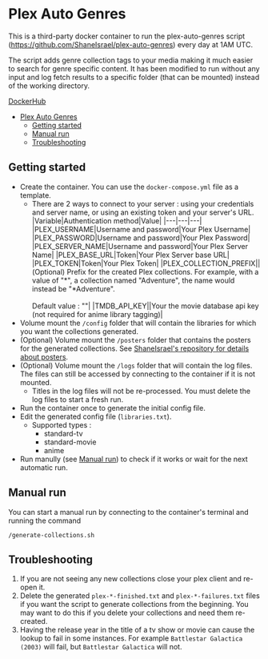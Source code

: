 # Plex Auto Genres
This is a third-party docker container to run the plex-auto-genres script (https://github.com/ShaneIsrael/plex-auto-genres) every day at 1AM UTC. 

The script adds genre collection tags to your media making it much easier to search for genre specific content. It has been modified to run without any input and log fetch results to a specific folder (that can be mounted) instead of the working directory.

[DockerHub](https://hub.docker.com/r/frank2312/plex-auto-genres)

- [Plex Auto Genres](#plex-auto-genres)
  - [Getting started](#getting-started)
  - [Manual run](#manual-run)
  - [Troubleshooting](#troubleshooting)

## Getting started
- Create the container. You can use the `docker-compose.yml` file as a template.
  - There are 2 ways to connect to your server : using your credentials and server name, or using an existing token and your server's URL.
    |Variable|Authentication method|Value|
    |---|---|---|
    |PLEX_USERNAME|Username and password|Your Plex Username|
    |PLEX_PASSWORD|Username and password|Your Plex Password|
    |PLEX_SERVER_NAME|Username and password|Your Plex Server Name|
    |PLEX_BASE_URL|Token|Your Plex Server base URL|
    |PLEX_TOKEN|Token|Your Plex Token|
    |PLEX_COLLECTION_PREFIX||(Optional) Prefix for the created Plex collections. For example, with a value of "\*", a collection named "Adventure", the name would instead be "*Adventure".<br><br>Default value : ""|
    |TMDB_API_KEY||Your the movie database api key (not required for anime library tagging)|
- Volume mount the `/config` folder that will contain the libraries for which you want the collections generated.
- (Optional) Volume mount the `/posters` folder that contains the posters for the generated collections. See [ShaneIsrael's repository for details about posters](https://github.com/ShaneIsrael/plex-auto-genres/tree/master/sample_posters).
- (Optional) Volume mount the `/logs` folder that will contain the log files. The files can still be accessed by connecting to the container if it is not mounted.
  - Titles in the log files will not be re-processed. You must delete the log files to start a fresh run.
- Run the container once to generate the initial config file.
- Edit the generated config file (`libraries.txt`). 
    - Supported types :
        - standard-tv
        - standard-movie
        - anime
- Run manully (see [Manual run](#Manuel-run)) to check if it works or wait for the next automatic run.

## Manual run
You can start a manual run by connecting to the container's terminal and running the command
```
/generate-collections.sh
```

## Troubleshooting
1. If you are not seeing any new collections close your plex client and re-open it.
2. Delete the generated `plex-*-finished.txt`  and `plex-*-failures.txt` files if you want the script to generate collections from the beginning. You may want to do this if you delete your collections and need them re-created.
3. Having the release year in the title of a tv show or movie can cause the lookup to fail in some instances. For example `Battlestar Galactica (2003)` will fail, but `Battlestar Galactica` will not.
